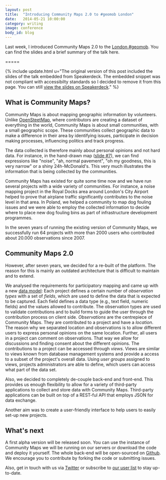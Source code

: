 ```yaml
---
layout: post
title:  "Introducing Community Maps 2.0 to #geomob London"
date:   2014-05-21 10:00:00
category: writing
image: conference
body_id: blog
---
```


Last week, I introduced Community Maps 2.0 to the [London #geomob](http://geomobldn.org/). You can find the slides and a brief summary of the talk here.

=====

{% include update.html u="The original version of this post included the slides of the talk embedded from Speakerdeck. The embedded snippet was not compliant with accessibilty standards so I decided to remove it from this page. You can still [view the slides on Speakerdeck](https://speakerdeck.com/oliverroick/community-maps-2-dot-0)." %}

## What is Community Maps?

Community Maps is about mapping geographic information by volunteers. Unlike [OpenSteetMap](http://osm.org/), where contributors are creating a dataset of everything in the world, Community Maps is about small communities, with a small geographic scope. These communities collect geographic data to make a difference in their area by identifying issues, participate in decision making processes, influencing politics and track progress. 

The data collected is therefore mainly about personal opinions and not hard data. For instance, in the hand-drawn map ([slide #7](https://speakerdeck.com/oliverroick/community-maps-2-dot-0?slide=7)), we can find expressions like "noise", "ah, normal pavement", "oh my goodness, this is very narrow" or a shiny 24h-McDonald's. This very much illustrates the information that is being collected by the communities.

Community Maps has existed for quite some time now and we have run several projects with a wide variety of communities. For instance, a noise mapping project in the Royal Docks area around London's City Airport helped to prove that airplane traffic significantly contributes to the noise level in that area. In Poland, we helped a community to map dog fouling issues and we were able to employ the collected information to decide where to place new dog fouling bins as part of infrastructure development programmes. 

In the seven years of running the existing version of Community Maps, we successfully run 64 projects with more than 2000 users who contributed about 20.000 observations since 2007. 

## Community Maps 2.0

However, after seven years, we decided for a re-built of the platform. The reason for this is mainly an outdated architecture  that is difficult to maintain and to extend. 

We analysed the requirements for participatory mapping and came up with a new [data model](https://speakerdeck.com/oliverroick/community-maps-2-dot-0?slide=18): Each project defines a certain number of  _observation types_ with a set of _fields_, which are used to define the data that is expected to be captured. Each field defines a data type (e.g., text field, numeric fields) and the values allowed to contribute. The observation types are used to validate contributions and to build forms to guide the user through the contribution process on client side. _Observations_ are the centrepiece of Community Maps. They are contributed to a project and have a _location_. The reason why we separated location and observations is to allow different users to express personal opinions on the same location. Further, all users in a project can comment on observations. That way we allow for discussions and finding consent 	about the different opinions. The contributions to a project can be accessed through _views_. Views are similar to views known from database management systems and provide a access to a subset of the project's overall data. Using _user groups_ assigned to views, projects administrators are able to define, which users can access what part of the data set. 

Also, we decided to completely de-couple back-end and front-end. This provides us enough flexibility to allow for a variety of third-party applications to collect and store data with Community Maps. Third-party applications can be built on top of a REST-ful API that employs JSON for data exchange.

Another aim was to create a user-friendly interface to help users to easily set-up new projects. 

## What's next

A first alpha version will be released soon. You can use the instance of Community Maps we will be running on our servers or download the code and deploy it yourself. The whole back-end will be open-sourced on [Github](https://github.com/ExCiteS/opencommunitymaps). We encourage you to contribute by forking the code or submitting issues. 

Also, get in touch with us via [Twitter](https://twitter.com/ucl_excites) or subscribe to [our user list](https://groups.google.com/forum/#!forum/opencommunitymaps) to stay up-to-date. 
